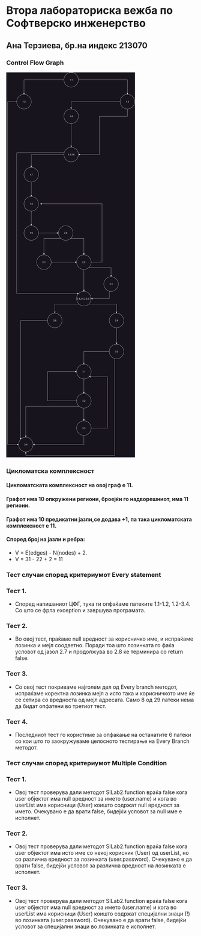 # Втора лабораториска вежба по Софтверско инженерство

## Ана Терзиева, бр.на индекс 213070

### Control Flow Graph
![CFG.png](CFG.png)


### Цикломатска комплексност
#### Цикломатската комплексност на овој граф е 11.
#### Графот има 10 опкружени региони, броејќи го надворешниот, има 11 региони.
#### Графот има 10 предикатни јазли,се додава +1, па така цикломатската комплексност е 11.
#### Според број на јазли и ребра:
* V = E(edges) - N(nodes) + 2.
* V = 31 - 22 + 2 = 11

### Тест случаи според критериумот Every statement

### Тест 1. 
* Според напишаниот ЦФГ, тука ги опфаќаме патеките 1.1-1.2, 1.2-3.4. Со што се фрла exception и завршува програмата.
  
### Тест 2.
*  Во овој тест, праќаме null вредност за корисничко име, и испраќаме лозинка и мејл соодветно. Поради тоа што лозинката го фаќа условот од јазол 2.7 и продолжува во 2.8 ќе терминира со return false. 

### Тест 3.
*  Со овој тест покриваме најголем дел од Every branch методот, испраќаме коректна лозинка мејл а исто така и корисничкото име ќе се сетира со вредноста од мејл адресата. Само 8 од 29 патеки нема да бидат опфатени во третиот тест. 

### Тест 4.
*  Последниот тест го користиме за опфаќање на останатите 6 патеки со кои што го заокружуваме целосното тестирање на Every Branch методот. 

### Тест случаи според критериумот Multiple Condition

### Тест 1. 
*  Овој тест проверува дали методот SILab2.function враќа false кога user објектот има null вредност за името (user.name) и кога во userList има корисници (User) коишто содржат null вредност за името. Очекувано е да врати false, бидејќи условот за null име е исполнет.

### Тест 2.
*  Овој тест проверува дали методот SILab2.function враќа false кога user објектот има исто име со некој корисник (User) од userList, но со различна вредност за лозинката (user.password). Очекувано е да врати false, бидејќи условот за различна вредност на лозинката е исполнет.

### Тест 3.
*  Овој тест проверува дали методот SILab2.function враќа false кога user објектот има null вредност за името (user.name) и кога во userList има корисници (User) коишто содржат специјални знаци (!) во лозинката (user.password). Очекувано е да врати false, бидејќи условот за специјални знаци во лозинката е исполнет.


